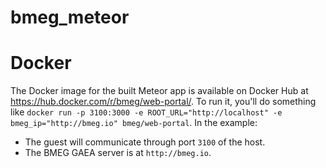 # bmeg_meteor

# Docker

The Docker image for the built Meteor app is available on Docker Hub at <https://hub.docker.com/r/bmeg/web-portal/>. To run it, you'll do something like `docker run -p 3100:3000 -e ROOT_URL="http://localhost" -e bmeg_ip="http://bmeg.io" bmeg/web-portal`. In the example:

- The guest will communicate through port `3100` of the host.
- The BMEG GAEA server is at `http://bmeg.io`.
